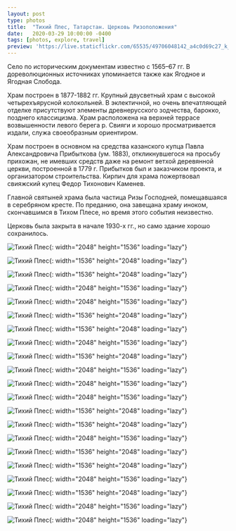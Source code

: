 ```yaml
---
layout: post
type: photos
title:  "Тихий Плес, Татарстан. Церковь Ризоположения"
date:   2020-03-29 10:00:00 -0400
tags: [photos, explore, travel]
preview: 'https://live.staticflickr.com/65535/49706048142_a4c0d69c27_k_d.jpg'
---
```


Село по историческим документам известно с 1565–67 гг. В дореволюционных источниках упоминается также как Ягодное и Ягодная Слобода.

Храм построен в 1877-1882 гг. Крупный двусветный храм с высокой четырехъярусной колокольней. В эклектичной, но очень впечатляющей отделке присутствуют элементы древнерусского зодчества, барокко, позднего классицизма. Храм расположена на верхней террасе возвышенности левого берега р. Свияги и хорошо просматривается издали, служа своеобразным ориентиром.

Храм построен в основном на средства казанского купца Павла Александровича Прибыткова (ум. 1883), откликнувшегося на просьбу прихожан, не имевших средств даже на ремонт ветхой деревянной церкви, построенной в 1779 г. Прибытков был и заказчиком проекта, и организатором строительства. Кирпич для храма пожертвовал свияжский купец Федор Тихонович Каменев.

Главной святыней храма была частица Ризы Господней, помещавшаяся в серебряном кресте. По преданию, она завещана храму иноком, скончавшимся в Тихом Плесе, но время этого события неизвестно.

Церковь была закрыта в начале 1930-х гг., но само здание хорошо сохранилось.

<Frame src="https://www.google.com/maps/embed?pb=!1m14!1m12!1m3!1d3929.560080196539!2d48.58296502406396!3d55.692302372828784!2m3!1f0!2f0!3f0!3m2!1i1024!2i768!4f13.1!5e1!3m2!1sen!2sca!4v1585533548443!5m2!1sen!2sca" />

![Тихий Плес](https://live.staticflickr.com/65535/49705199918_29cd0a982e_k.jpg){: width="2048" height="1536" loading="lazy"}

![Тихий Плес](https://live.staticflickr.com/65535/49706052742_33623a7ffe_k.jpg){: width="1536" height="2048" loading="lazy"}

![Тихий Плес](https://live.staticflickr.com/65535/49705198503_ac89ad48c4_k.jpg){: width="1536" height="2048" loading="lazy"}

![Тихий Плес](https://live.staticflickr.com/65535/49705199698_aaa3c4763a_k.jpg){: width="2048" height="1536" loading="lazy"}

![Тихий Плес](https://live.staticflickr.com/65535/49706053327_46b773e88c_k.jpg){: width="2048" height="1536" loading="lazy"}

![Тихий Плес](https://live.staticflickr.com/65535/49705199133_6827d6117f_k.jpg){: width="1536" height="2048" loading="lazy"}

![Тихий Плес](https://live.staticflickr.com/65535/49706052347_784b732bae_k.jpg){: width="1536" height="2048" loading="lazy"}

![Тихий Плес](https://live.staticflickr.com/65535/49705201973_e4734a2cc2_k.jpg){: width="2048" height="1536" loading="lazy"}

![Тихий Плес](https://live.staticflickr.com/65535/49706055512_6f47b76e25_k.jpg){: width="1536" height="2048" loading="lazy"}

![Тихий Плес](https://live.staticflickr.com/65535/49705197498_81e652318b_k.jpg){: width="2048" height="1536" loading="lazy"}

![Тихий Плес](https://live.staticflickr.com/65535/49706051387_5b7cf8bbc6_k.jpg){: width="2048" height="1536" loading="lazy"}

![Тихий Плес](https://live.staticflickr.com/65535/49705730916_303893b5b4_k.jpg){: width="2048" height="1536" loading="lazy"}

![Тихий Плес](https://live.staticflickr.com/65535/49706050477_40c029c171_k.jpg){: width="1536" height="2048" loading="lazy"}

![Тихий Плес](https://live.staticflickr.com/65535/49705730306_88f68b9fde_k.jpg){: width="1536" height="2048" loading="lazy"}

![Тихий Плес](https://live.staticflickr.com/65535/49705730066_8bcb71b2ed_k.jpg){: width="2048" height="1536" loading="lazy"}

![Тихий Плес](https://live.staticflickr.com/65535/49705729746_1c3b68a92c_k.jpg){: width="1536" height="2048" loading="lazy"}

![Тихий Плес](https://live.staticflickr.com/65535/49705195208_7d0a9528d8_k.jpg){: width="1536" height="2048" loading="lazy"}

![Тихий Плес](https://live.staticflickr.com/65535/49705729091_a6260c358d_k.jpg){: width="2048" height="1536" loading="lazy"}

![Тихий Плес](https://live.staticflickr.com/65535/49705194533_d6343d49e4_k.jpg){: width="1536" height="2048" loading="lazy"}

![Тихий Плес](https://live.staticflickr.com/65535/49706048142_a4c0d69c27_k.jpg){: width="2048" height="1536" loading="lazy"}

![Тихий Плес](https://live.staticflickr.com/65535/49705193948_c7d5a24a21_k.jpg){: width="2048" height="1536" loading="lazy"}